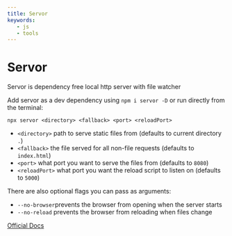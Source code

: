 ```yaml
---
title: Servor
keywords:
   - js
   - tools
---
```


# Servor

Servor is dependency free local http server with file watcher

Add servor as a dev dependency using `npm i servor -D` or run directly from the terminal:

`npx servor <directory> <fallback> <port> <reloadPort>`

* `<directory>` path to serve static files from (defaults to current directory `.`)
* `<fallback>` the file served for all non-file requests (defaults to `index.html`)
* `<port>` what port you want to serve the files from (defaults to `8080`)
* `<reloadPort>` what port you want the reload script to listen on (defaults to `5000`)

There are also optional flags you can pass as arguments:

* `--no-browser`prevents the browser from opening when the server starts
* `--no-reload` prevents the browser from reloading when files change

[Official Docs](https://github.com/lukejacksonn/servor)
